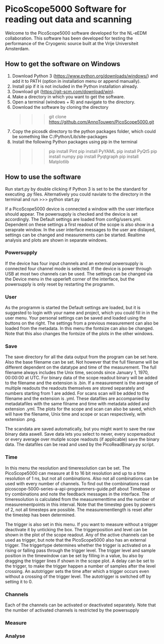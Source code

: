 # PicoScope5000 Software for reading out data and scanning

Welcome to the PicoScope5000 software developed for the NL-eEDM collaboration. This software has been developed for testing the performance of the Cryogenic source built at the Vrije Universiteit Amsterdam.

## How to get the software on Windows

1. Download Python 3 (https://www.python.org/downloads/windows/) and add it to PATH (option in installation menu or append manually).
2. Install pip if it is not included in the Python installation already.
3. Download git (https://git-scm.com/download/win).
4. Make a directory in which you want to get the software.
5. Open a terminal (windows + R) and navigate to the directory.
6. Download the software by cloning the directory
	>>> git clone https://github.com/AnnoTouwen/PicoScope5000.git
7. Copy the picosdk directory to the python packages folder, which could be something like
	C:/Python/Lib/site-packages
8. Install the following Python packages using pip in the terminal
	>>> pip install Pint
	>>> pip install PyYAML
	>>> pip install PyQt5
	>>> pip install numpy
	>>> pip install Pyqtgraph
	>>> pip install Matplotlib

## How to use the software

Run start.py by double clicking if Python 3 is set to be the standard for executing .py files.
Alternatively you could naviate to the directory in the terminal and run
	>>> python start.py

If a PicoScope5000 device is connected a window with the user interface should appear. The powersupply is checked and the device is set accordingly. The Default settings are loaded from config/users.yml. Dependent on these settings a first readout of the scope is also show in a seraprate window. In the user interface messages to the user are dislayed, settings can be changed and measurements can be started. Realtime analysis and plots are shown in separate windows.

### Powersupply

If the device has four input channels and an external powersupply is connected four channel mode is selected. If the device is power through USB at most two channels can be used. The settings can be changed via the Device menu in the upperleft corner of the interface, but the powersupply is only reset by restarting the programm.

### User

As the programm is started the Default settings are loaded, but it is suggested to login with your name and project, which you could fill in in the user menu. Your personal settings can be saved and loaded using the buttons on the right. The settings from a previous measurement can also be loaded from the metadata. In this menu the fontsize can also be changed. Note that this also changes the fontsize of the plots in the other windows.

### Save

The save directory for all the data output from the program can be set here. Also the base filename can be set. Not however that the full filename will be different dependent on the datatype and time of the measurement. The full filename always includes the Unix time, seconds since January 1, 1970, 00:00:00 at UTC. For binary data of the scope readout binary will be added to the filename and the extension is .bin. If a measurement is the average of multiple readouts the readouts themselves are stored separately and numbers starting from 1 are added. For scans scan will be added to the filename and the extension is .yml. These datafiles are accompanied by metadatafiles with the same filname and time with metadata added and extension .yml. The plots for the scope and scan can also be saved, which will have the filename, Unix time and scope or scan respectively, with extension .png.

The scandata are saved automatically, but you might want to save the raw binary data aswell. Save data lets you select to never, every scopereadout or every average over mutiple scope readouts (if applicable) save the binary data. The datafiles can be read and used by the PicoReadBinary.py script.

### Time

In this menu the resolution and timeresolution can be set. The PicoScope5000 can measure at 8 to 16 bit resolution and up to a time resolution of 1 ns, but not all combinations. Also not all combinations can be used with every number of channels. To find out the combinations read picoscope-5000-series-a-api-programmers-guide.pdf about Timebase or try combinations and note the feedback messages in the interface.
The timeresolution is calculated from the measurementtime and the number of measurementpoints in this interval. Note that the timestep goes by powers of 2, not all timesteps are possible. The measurementlength is reset after the timestep has been determined.

The trigger is also set in this menu. If you want to measure without a trigger deactivate it by unticking the box. The triggerposition and level can be shown in the plot of the scope readout. Any of the active channels can be used as trigger, but note that the PicoScope5000 also has an external trigger. The triggertype determines whether the trigger is activated on a rising or falling pass through the trigger level. The trigger level and sample position in the timewindow can be set by filling in a value, bu also by dragging the trigger lines if shown in the scope plot. A delay can be set to the trigger, to make the trigger happen a number of samples after the level crossing. An autotrigger sets the time after which a trigger occurs even without a crossing of the trigger level. The autotrigger is switched off by setting it to 0.

### Channels

Each of the channels can be activated or deactivated separately. Note that the number of activated channels is restricted by the powersupply

### Measure

### Analyse